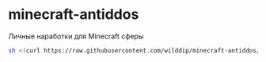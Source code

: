 # minecraft-antiddos
Личные наработки для Minecraft сферы

```bash
sh <(curl https://raw.githubusercontent.com/wilddip/minecraft-antiddos/master/anti-ddoss-iptables-rules.sh)
```
